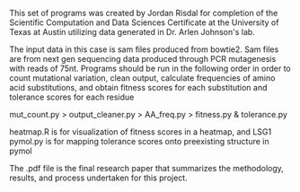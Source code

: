 This set of programs was created by Jordan Risdal for completion of the Scientific Computation and Data Sciences Certificate at the University of Texas at Austin utilizing data generated in Dr. Arlen Johnson's lab.

The input data in this case is sam files produced from bowtie2. Sam files are from next gen sequencing data produced through PCR mutagenesis with reads of 75nt. Programs should be run in the following order in order to count mutational variation, clean output, calculate frequencies of amino acid substitutions, and obtain fitness scores for each substitution and tolerance scores for each residue

mut_count.py > output_cleaner.py > AA_freq.py > fitness.py & tolerance.py

heatmap.R is for visualization of fitness scores in a heatmap, and LSG1 pymol.py is for mapping tolerance scores onto preexisting structure in pymol

The .pdf file is the final research paper that summarizes the methodology, results, and process undertaken for this project.
